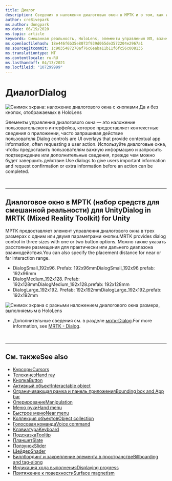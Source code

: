 ```yaml
---
title: Диалог
description: Сведения о наложения диалоговых окон в МРТК и о том, как их использовать в приложениях смешанной реальности.
author: cre8ivepark
ms.author: dongpark
ms.date: 06/19/2020
ms.topic: article
keywords: Смешанная реальность, HoloLens, элементы управления ИП, взаимодействие, Пользовательский интерфейс, UX, проектирование UX, пространственный пользовательский интерфейс, пространственное взаимодействие, трехмерный Пользовательский интерфейс, трехмерный UI, гарнитура смешанной реальности, гарнитура Windows Mixed, гарнитура виртуальной реальности, HoloLens, МРТК, набор средств смешанной реальности
ms.openlocfilehash: 18e446f6b35e8073f939d065de3572204e2967a1
ms.sourcegitcommit: 1c9035487270af76c6eaba11b11f6fc56c008135
ms.translationtype: MT
ms.contentlocale: ru-RU
ms.lasthandoff: 04/13/2021
ms.locfileid: "107299999"
---
```

# <a name="dialog"></a><span data-ttu-id="e5085-104">Диалог</span><span class="sxs-lookup"><span data-stu-id="e5085-104">Dialog</span></span>

![Снимок экрана: наложение диалогового окна с кнопками Да и без кнопок, отображаемых в HoloLens](images/MRTK_UX_Dialog.jpg)

<span data-ttu-id="e5085-106">Элементы управления диалогового окна — это наложение пользовательского интерфейса, которое предоставляет контекстные сведения о приложении, часто запрашивая действие пользователя.</span><span class="sxs-lookup"><span data-stu-id="e5085-106">Dialog controls are UI overlays that provide contextual app information, often requesting a user action.</span></span> <span data-ttu-id="e5085-107">Используйте диалоговые окна, чтобы предоставить пользователям важную информацию и запросить подтверждение или дополнительные сведения, прежде чем можно будет завершить действие.</span><span class="sxs-lookup"><span data-stu-id="e5085-107">Use dialogs to give users important information and request confirmation or extra information before an action can be completed.</span></span>

<br>

---

## <a name="dialog-in-mrtk-mixed-reality-toolkit-for-unity"></a><span data-ttu-id="e5085-108">Диалоговое окно в МРТК (набор средств для смешанной реальности) для Unity</span><span class="sxs-lookup"><span data-stu-id="e5085-108">Dialog in MRTK (Mixed Reality Toolkit) for Unity</span></span>
<span data-ttu-id="e5085-109">МРТК предоставляет элемент управления диалогового окна в трех размерах с одним или двумя параметрами кнопки.</span><span class="sxs-lookup"><span data-stu-id="e5085-109">MRTK provides dialog control in three sizes with one or two button options.</span></span> <span data-ttu-id="e5085-110">Можно также указать расстояние размещения для практически или дальнего диапазона взаимодействия.</span><span class="sxs-lookup"><span data-stu-id="e5085-110">You can also specify the placement distance for near or far interaction range.</span></span> 

- <span data-ttu-id="e5085-111">DialogSmall_192x96. Prefab: 192x96mm</span><span class="sxs-lookup"><span data-stu-id="e5085-111">DialogSmall_192x96.prefab: 192x96mm</span></span>
- <span data-ttu-id="e5085-112">DialogMedium_192x128. Prefab: 192x128mm</span><span class="sxs-lookup"><span data-stu-id="e5085-112">DialogMedium_192x128.prefab: 192x128mm</span></span>
- <span data-ttu-id="e5085-113">DialogLarge_192x192. Prefab: 192x192mm</span><span class="sxs-lookup"><span data-stu-id="e5085-113">DialogLarge_192x192.prefab: 192x192mm</span></span>

![Снимок экрана с разными наложением диалогового окна размера, выполняемым в HoloLens](images/MRTK_UX_Dialog_Types.jpg)


* <span data-ttu-id="e5085-115">Дополнительные сведения см. в разделе [мртк-Dialog](https://docs.microsoft.com/windows/mixed-reality/mrtk-unity/features/ux-building-blocks/dialog).</span><span class="sxs-lookup"><span data-stu-id="e5085-115">For more information, see [MRTK - Dialog](https://docs.microsoft.com/windows/mixed-reality/mrtk-unity/features/ux-building-blocks/dialog).</span></span>

<br>

---

## <a name="see-also"></a><span data-ttu-id="e5085-116">См. также</span><span class="sxs-lookup"><span data-stu-id="e5085-116">See also</span></span>

* [<span data-ttu-id="e5085-117">Курсоры</span><span class="sxs-lookup"><span data-stu-id="e5085-117">Cursors</span></span>](cursors.md)
* [<span data-ttu-id="e5085-118">Телекинез</span><span class="sxs-lookup"><span data-stu-id="e5085-118">Hand ray</span></span>](point-and-commit.md)
* [<span data-ttu-id="e5085-119">Кнопка</span><span class="sxs-lookup"><span data-stu-id="e5085-119">Button</span></span>](button.md)
* [<span data-ttu-id="e5085-120">Активный объект</span><span class="sxs-lookup"><span data-stu-id="e5085-120">Interactable object</span></span>](interactable-object.md)
* [<span data-ttu-id="e5085-121">Ограничивающая рамка и панель приложения</span><span class="sxs-lookup"><span data-stu-id="e5085-121">Bounding box and App bar</span></span>](app-bar-and-bounding-box.md)
* [<span data-ttu-id="e5085-122">Оперирование</span><span class="sxs-lookup"><span data-stu-id="e5085-122">Manipulation</span></span>](direct-manipulation.md)
* [<span data-ttu-id="e5085-123">Меню руки</span><span class="sxs-lookup"><span data-stu-id="e5085-123">Hand menu</span></span>](hand-menu.md)
* [<span data-ttu-id="e5085-124">Быстрое меню</span><span class="sxs-lookup"><span data-stu-id="e5085-124">Near menu</span></span>](near-menu.md)
* [<span data-ttu-id="e5085-125">Коллекция объектов</span><span class="sxs-lookup"><span data-stu-id="e5085-125">Object collection</span></span>](object-collection.md)
* [<span data-ttu-id="e5085-126">Голосовая команда</span><span class="sxs-lookup"><span data-stu-id="e5085-126">Voice command</span></span>](voice-input.md)
* [<span data-ttu-id="e5085-127">Клавиатура</span><span class="sxs-lookup"><span data-stu-id="e5085-127">Keyboard</span></span>](keyboard.md)
* [<span data-ttu-id="e5085-128">Подсказка</span><span class="sxs-lookup"><span data-stu-id="e5085-128">Tooltip</span></span>](tooltip.md)
* [<span data-ttu-id="e5085-129">Планшет</span><span class="sxs-lookup"><span data-stu-id="e5085-129">Slate</span></span>](slate.md)
* [<span data-ttu-id="e5085-130">Ползунок</span><span class="sxs-lookup"><span data-stu-id="e5085-130">Slider</span></span>](slider.md)
* [<span data-ttu-id="e5085-131">Шейдер</span><span class="sxs-lookup"><span data-stu-id="e5085-131">Shader</span></span>](shader.md)
* [<span data-ttu-id="e5085-132">Биллбординг и закрепление элемента в пространстве</span><span class="sxs-lookup"><span data-stu-id="e5085-132">Billboarding and tag-along</span></span>](billboarding-and-tag-along.md)
* [<span data-ttu-id="e5085-133">Индикация хода выполнения</span><span class="sxs-lookup"><span data-stu-id="e5085-133">Displaying progress</span></span>](progress.md)
* [<span data-ttu-id="e5085-134">Притяжение к поверхности</span><span class="sxs-lookup"><span data-stu-id="e5085-134">Surface magnetism</span></span>](surface-magnetism.md)
